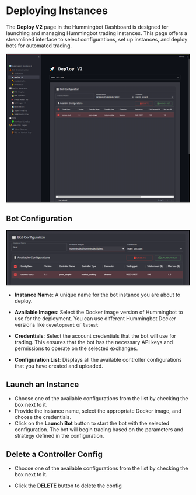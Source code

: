 # Deploying Instances

The **Deploy V2** page in the Hummingbot Dashboard is designed for launching and managing Hummingbot trading instances. This page offers a streamlined interface to select configurations, set up instances, and deploy bots for automated trading.

[![deploy](deploy.png)](deploy.png)

## Bot Configuration

[![deploy](deploy-1.png)](deploy-1.png)

- **Instance Name**: A unique name for the bot instance you are about to deploy.

- **Available Images**: Select the Docker image version of Hummingbot to use for the deployment. You can use different Hummingbot Docker versions like `development` or `latest`

- **Credentials**: Select the account credentials that the bot will use for trading. This ensures that the bot has the necessary API keys and permissions to operate on the selected exchanges.

- **Configuration List**: Displays all the available controller configurations that you have created and uploaded. 

## Launch an Instance

- Choose one of the available configurations from the list by checking the box next to it.
- Provide the instance name, select the appropriate Docker image, and choose the credentials.
- Click on the **Launch Bot** button to start the bot with the selected configuration. The bot will begin trading based on the parameters and strategy defined in the configuration.

## Delete a Controller Config

- Choose one of the available configurations from the list by checking the box next to it.

- Click the **DELETE** button to delete the config